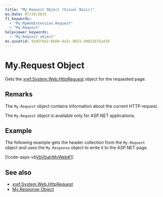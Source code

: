 ```yaml
---
title: "My.Request Object (Visual Basic)"
ms.date: 07/20/2015
f1_keywords: 
  - "My.MyWebExtension.Request"
  - "My.Request"
helpviewer_keywords: 
  - "My.Request object"
ms.assetid: 93d5f0e2-6b60-4a2c-8652-d90216f6ad10
---
```

# My.Request Object
Gets the <xref:System.Web.HttpRequest> object for the requested page.  
  
## Remarks  
 The `My.Request` object contains information about the current HTTP request.  
  
 The `My.Request` object is available only for ASP.NET applications.  
  
## Example  
 The following example gets the header collection from the `My.Request` object and uses the `My.Response` object to write it to the ASP.NET page.  
  
 [!code-aspx-vb[VbVbalrMyWeb#1](~/samples/snippets/visualbasic/VS_Snippets_VBCSharp/VbVbalrMyWeb/VB/Default.aspx#1)]  
  
## See also

- <xref:System.Web.HttpRequest>
- [My.Response Object](../../../visual-basic/language-reference/objects/my-response-object.md)
